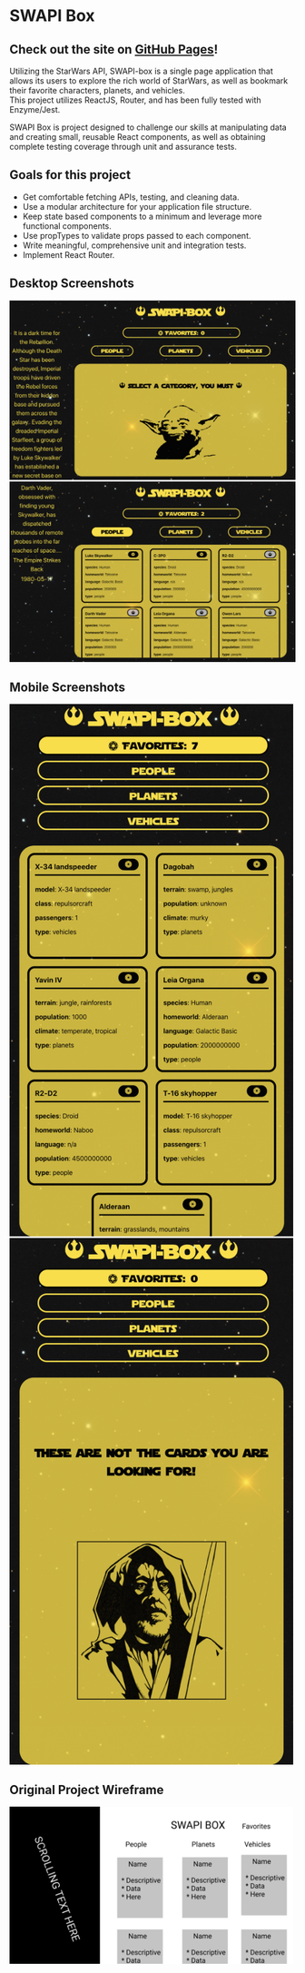 # SWAPI Box

## Check out the site on [GitHub Pages](https://bottd.github.io/SWAPI-Box/)!
 

Utilizing the StarWars API, SWAPI-box is a single page application that allows its users to explore the rich world of StarWars, as well as bookmark their favorite characters, planets, and vehicles.   
This project utilizes ReactJS, Router, and has been fully tested with Enzyme/Jest.  

SWAPI Box is project designed to challenge our skills at manipulating data and creating small, reusable React components, as well as obtaining complete testing coverage through unit and assurance tests.  

## Goals for this project

* Get comfortable fetching APIs, testing, and cleaning data.
* Use a modular architecture for your application file structure.
* Keep state based components to a minimum and leverage more functional components.
* Use propTypes to validate props passed to each component.
* Write meaningful, comprehensive unit and integration tests.
* Implement React Router.


## Desktop Screenshots

<img src="https://github.com/bottd/SWAPI-Box/blob/master/src/images/swapi-desktop-1.png" width="800px" />

<img src="https://github.com/bottd/SWAPI-Box/blob/master/src/images/swapi-desktop-2.png" width="800px" />

## Mobile Screenshots

<img src="https://github.com/bottd/SWAPI-Box/blob/master/src/images/swapi-mobile-1.png" width="500px" />

<img src="https://github.com/bottd/SWAPI-Box/blob/master/src/images/swapi-mobile-2.png" width="500px" />

## Original Project Wireframe

<img src="https://github.com/bottd/SWAPI-Box/blob/master/src/images/swapi-wireframe.png" width="500px" />
